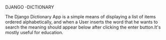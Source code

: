 DJANGO -DICTIONARY

The Django Dictionary App is a simple means of displaying a list of items ordered alphabetically, and when a User inserts the word that he wants to search the meaning should appear below after clicking the enter button.It's mostly useful for education.

